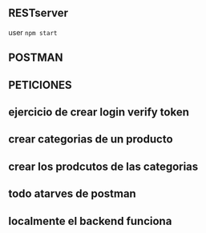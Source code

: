 


## RESTserver

user ````npm start````

## POSTMAN
## PETICIONES

## ejercicio de crear login  verify token 
## crear categorias de un producto 
## crear los prodcutos de las categorias 
## todo atarves de postman
## localmente el backend funciona 
